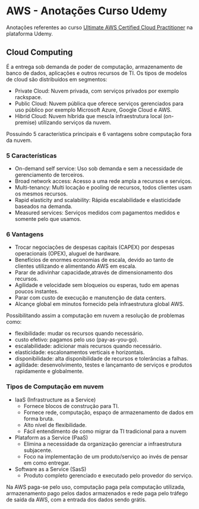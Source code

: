 # AWS - Anotações Curso Udemy 

Anotações referentes ao curso [Ultimate AWS Certified Cloud Practitioner](https://www.udemy.com/share/103a093@qP42hME1G1UUc8yWpjZ5Y-ClltzgbSLLCtxkCYFIguDx8A6K8ydl8WaA_ZRyD7B2/) na plataforma Udemy.

## Cloud Computing

É a entrega sob demanda de poder de computação, armazenamento de banco de dados, aplicações e outros recursos de TI. Os tipos de modelos de cloud são distribuídos em segmentos:

- Private Cloud: Nuvem privada, com serviços privados por exemplo rackspace.
- Public Cloud: Nuvem pública que oferece serviços gerenciados para uso público por exemplo Microsoft Azure, Google Cloud e AWS.
- Hibrid Cloud: Nuvem híbrida que mescla infraestrutura local (on-premise) utilizando serviços da nuvem.

Possuindo 5 característica principais e 6 vantagens sobre computação fora da nuvem.

### 5 Características

- On-demand self service: Uso sob demanda e sem a necessidade de gerenciamento de terceiros.
- Broad network access: Acesso a uma rede ampla a recursos e serviços.
- Multi-tenancy: Multi locação e pooling de recursos, todos clientes usam os mesmos recursos.
- Rapid elasticity and scalability: Rápida escalabilidade e elasticidade baseados na demanda.
- Measured services: Serviços medidos com pagamentos medidos e somente pelo que usamos.

### 6 Vantagens

- Trocar negociações de despesas capitais (CAPEX) por despesas operacionais (OPEX), aluguel de hardware.
- Benefícios de enormes economias de escala, devido ao tanto de clientes utilizando e alimentando AWS em escala.
- Parar de adivinhar capacidade,através de dimensionamento dos recursos.
- Agilidade e velocidade sem bloqueios ou esperas, tudo em apenas poucos instantes.
- Parar com custo de execução e manutenção de data centers.
- Alcançe global em minutos fornecido pela infraestrutura global AWS.

Possibilitando assim a computação em nuvem a resolução de problemas como:

- flexibilidade: mudar os recursos quando necessário.
- custo efetivo: pagamos pelo uso (pay-as-you-go).
- escalabilidade: adicionar mais recursos quando necessário.
- elasticidade: escalonamentos verticais e horizontais.
- disponibilidade: alta disponibilidade de recursos e tolerâncias a falhas.
- agilidade: desenvolvimento, testes e lançamanto de serviços e produtos rapidamente e globalmente.

### Tipos de Computação em nuvem

- IaaS (Infrastructure as a Service)
    - Fornece blocos de construção para TI.
    - Fornece rede, computação, espaço de armazenamento de dados em forma bruta.
    - Alto nível de flexibilidade.
    - Fácil entendimento de como migrar da TI tradicional para a nuvem
- Plataform as a Service (PaaS)
    - Elimina a necessidade da organização gerenciar a infraestrutura subjacente.
    - Foco na implementação de um produto/serviço ao invés de pensar em como entregar.
- Software as a Service (SasS)
    - Produto completo gerenciado e executado pelo provedor do serviço.

Na AWS paga-se pelo uso, computação paga pela computação utilizada, armazenamento pago pelos dados armazenados e rede paga pelo tráfego de saída da AWS, com a entrada dos dados sendo grátis.